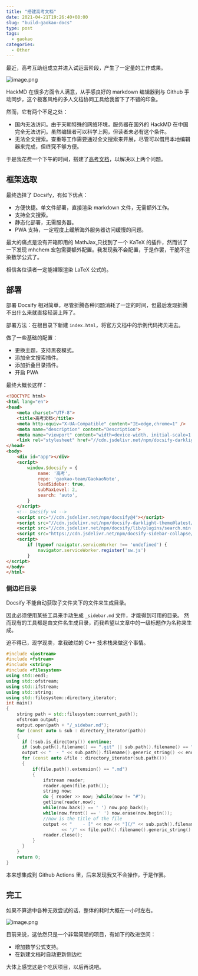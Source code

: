 ```yaml
---
title: "搭建高考文档"
date: 2021-04-21T19:26:40+08:00
slug: "build-gaokao-docs"
type: post
tags:
  - gaokao
categories:
  - Other
---
```


最近，高考互助组成立并进入试运营阶段，产生了一定量的工作成果。

![image.png](https://b3logfile.com/siyuan/1609132319768/assets/image-20210421184912-nu7rch6.png)

HackMD 在很多方面令人满意，从手感良好的 markdown 编辑器到与 Github 手动同步，这个极客风格的多人文档协同工具给我留下了不错的印象。

然而，它有两个不足之处：

- 国内无法访问。由于天朝特殊的网络环境，服务器在国外的 HackMD 在中国完全无法访问。虽然编辑者可以科学上网，但读者未必有这个条件。
- 无法全文搜索。查重等工作需要通过全文搜索来开展，尽管可以借用本地编辑器来完成，但终究不够方便。

于是我花费一个下午的时间，搭建了[高考文档](https://b3logfile.com/siyuan/1609132319768/https://gaokao.codein.icu/)，以解决以上两个问题。

## 框架选取

最终选择了 Docsify，有如下优点：

- 方便快捷。单文件部署，直接渲染 markdown 文件，无需额外工作。
- 支持全文搜索。
- 静态化部署，无需服务器。
- PWA 支持，一定程度上缓解海外服务器访问缓慢的问题。

最大的痛点是没有开箱即用的 MathJax,只找到了一个 KaTeX 的插件，然而试了一下发现 mhchem 宏包需要额外配置。我发现我不会配置，于是作罢，干脆不渲染数学公式了。

相信各位读者一定能裸眼渲染 LaTeX 公式的。

## 部署

部署 Docsify 相对简单，尽管折腾各种问题消耗了一定的时间，但最后发现折腾不出什么来就直接轻装上阵了。

部署方法：在根目录下新建 `index.html`，将官方文档中的示例代码拷贝进去。

做了一些基础的配置：

- 更换主题，支持黑夜模式。
- 添加全文搜索插件。
- 添加折叠目录插件。
- 开启 PWA

最终大概长这样：

```html
<!DOCTYPE html>
<html lang="en">
<head>
    <meta charset="UTF-8">
    <title>高考文档</title>
    <meta http-equiv="X-UA-Compatible" content="IE=edge,chrome=1" />
    <meta name="description" content="Description">
    <meta name="viewport" content="width=device-width, initial-scale=1.0, minimum-scale=1.0">
    <link rel="stylesheet" href="//cdn.jsdelivr.net/npm/docsify-darklight-theme@latest/dist/style.min.css" title="docsify-darklight-theme" type="text/css"/>
</head>
<body>
    <div id="app"></div>
    <script>
        window.$docsify = {
            name: '高考',
            repo: 'gaokao-team/GaokaoNote',
            loadSidebar: true,
            subMaxLevel: 2,
            search: 'auto',
        }
    </script>
    <!-- Docsify v4 -->
    <script src="//cdn.jsdelivr.net/npm/docsify@4"></script>
    <script src="//cdn.jsdelivr.net/npm/docsify-darklight-theme@latest/dist/index.min.js" type="text/javascript"></script>
    <script src="//cdn.jsdelivr.net/npm/docsify/lib/plugins/search.min.js"></script>
    <script src="https://cdn.jsdelivr.net/npm/docsify-sidebar-collapse/dist/docsify-sidebar-collapse.min.js"></script>
    <script>
        if (typeof navigator.serviceWorker !== 'undefined') {
            navigator.serviceWorker.register('sw.js')
        }
</script>
</body>
</html>
```

### 侧边栏目录

Docsify 不能自动获取子文件夹下的文件来生成目录。

因此必须使用某些工具来手动生成 `_sidebar.md` 文件，才能得到可用的目录。
然而现有的工具都是由文件名生成目录，而我希望以文章中的一级标题作为名称来生成。

迫不得已，现学现卖，拿我破烂的 C++ 技术栈来做这个事情。

```cpp
#include <iostream>
#include <fstream>
#include <string>
#include <filesystem>
using std::endl;
using std::ofstream;
using std::ifstream;
using std::string;
using std::filesystem::directory_iterator;
int main() 
{
    string path = std::filesystem::current_path();
    ofstream output;
    output.open(path + "/_sidebar.md");
    for (const auto & sub : directory_iterator(path))
    {
      if (!sub.is_directory()) continue;
      if (sub.path().filename() == ".git" || sub.path().filename() == ".vscode") continue;
      output << "  - " << sub.path().filename().generic_string() << endl;
      for (const auto &file : directory_iterator(sub.path())) 
      {
          if(file.path().extension() == ".md")
          {
              ifstream reader;
              reader.open(file.path());
              string now;
              do { reader >> now; }while(now != "#");
              getline(reader,now);
              while(now.back() == ' ') now.pop_back();
              while(now.front() == ' ') now.erase(now.begin());
              //now is the title of the file
              output << "    - [" << now << "](/" << sub.path().filename().generic_string()
                     << '/' << file.path().filename().generic_string() << ')' << endl;
              reader.close();
          }
      }
    }
    return 0;
}
```

本来想集成到 Github Actions 里，后来发现我又不会操作，于是作罢。

## 完工

如果不算途中各种无效尝试的话，整体的耗时大概在一小时左右。

![image.png](https://b3logfile.com/siyuan/1609132319768/assets/image-20210421190517-sveh0v6.png)

目前来说，这依然只是一个非常简陋的项目，有如下的改进空间：

- 增加数学公式支持。
- 在新建文档时自动更新侧边栏

大体上感觉这是个吃灰项目，以后再说吧。